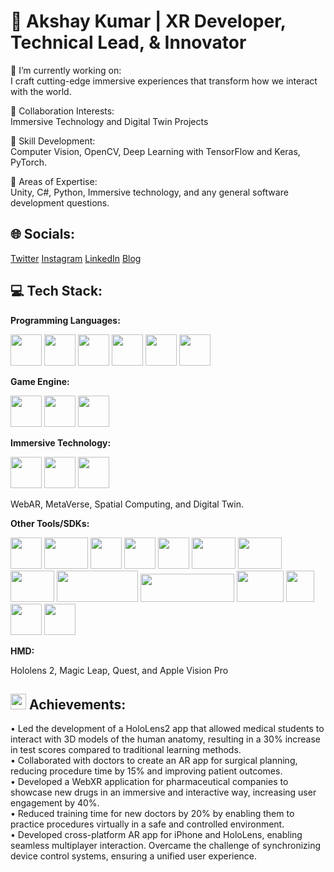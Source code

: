 # 💫   Akshay Kumar | XR Developer, Technical Lead, & Innovator 

🔭 I’m currently working on: &nbsp;  
	I craft cutting-edge immersive experiences that transform how we interact with the world.	

👯 Collaboration Interests: &nbsp;  
Immersive Technology and Digital Twin Projects

🌱 Skill Development: &nbsp;  
Computer Vision, OpenCV, Deep Learning with TensorFlow and Keras, PyTorch. &nbsp;  

💬 Areas of Expertise: &nbsp;  
Unity, C#, Python, Immersive technology, and any general software development questions.

🌐 **Socials:**
---
[Twitter](https://twitter.com/techieAKR) [Instagram](https://www.instagram.com/techieakr/) [LinkedIn](https://www.linkedin.com/in/akshay-kumar-august03/) [Blog](https://medium.com/@techieAKR)

💻 Tech Stack:
---
**Programming Languages:** 

<img src="https://cdn.jsdelivr.net/gh/devicons/devicon@latest/icons/csharp/csharp-original.svg" width='50' height='50' /> <img src="https://cdn.jsdelivr.net/gh/devicons/devicon@latest/icons/cplusplus/cplusplus-original.svg"  width='50' height='50' /> <img src="https://cdn.jsdelivr.net/gh/devicons/devicon@latest/icons/python/python-original.svg"  width='50' height='50' /> <img src="https://cdn.jsdelivr.net/gh/devicons/devicon@latest/icons/qt/qt-original.svg" width='50' height='50' /> <img src="https://cdn.jsdelivr.net/gh/devicons/devicon@latest/icons/java/java-original.svg"  width='50' height='50' />  <img src="https://cdn.jsdelivr.net/gh/devicons/devicon@latest/icons/dotnetcore/dotnetcore-original.svg" width='50' height='50' /> &nbsp;  

**Game Engine:** 

<img src="https://cdn.jsdelivr.net/gh/devicons/devicon@latest/icons/unity/unity-original.svg"  width='50' height='50' /> <img src="https://ue-cdn.artstation.com/imgproxy/dUWTYhYaq2OhG2CVlmcCTNB9r2xOtXiRWD9-0WnpOc8/filename:launch-topic-image.png/resizing_type:fill/width:640/height:640/aHR0cHM6Ly9kMWl2N2RiNDR5aGd4bi5jbG91ZGZyb250Lm5ldC9kb2N1bWVudGF0aW9uL2ltYWdlcy85YjZlMTczMC1kZjk2LTRiYjItOTQzZS0xZDc2NjdmNjE1ZGUvbGF1bmNoLXRvcGljLWltYWdlLnBuZw" width='50' height='50' /> <img src="https://blog.playcanvas.com/assets/media/playcanvas-logo.png" width='50' height='50' /> &nbsp;

**Immersive Technology:**

<img src="https://encrypted-tbn0.gstatic.com/images?q=tbn:ANd9GcSEA3XV6K2jw36afzSKFhgFaZ5Fa6S0JsqSQeJcRjLvMev1gPZb3AlqU30BYCMi7WiQ6HU&usqp=CAU" width="50" height="50" /> <img src="https://cdn-icons-png.flaticon.com/128/10645/10645127.png" width="50" height="50" > <img src="https://img.icons8.com/?size=80&id=DxQMFpJEaJO2&format=png" width="50" height="50" >

WebAR, MetaVerse, Spatial Computing, and Digital Twin. &nbsp;  

**Other Tools/SDKs:**

<img src="https://www.svgrepo.com/show/475654/github-color.svg" width="50" height="50"> <img src="https://cdn.jsdelivr.net/gh/devicons/devicon@latest/icons/jenkins/jenkins-original.svg" width="70" height="50" /> <img src="https://ue-cdn.artstation.com/imgproxy/zqvQnTaKpgJUonFlZg-ZMM9ROJac-UNee9Mi0jd_Teo/filename:index.jpg/resizing_type:fill/width:640/height:640/aHR0cHM6Ly9kMWl2N2RiNDR5aGd4bi5jbG91ZGZyb250Lm5ldC9pbWFnZXMvY2FjZGNjMTctY2JjMy00M2VmLWJkMjktZDdmZWI4YmY0NTc5L2luZGV4LmpwZw" width="50" height="50"> <img src="https://plugins.jetbrains.com/files/69/503276/icon/pluginIcon.svg" width="50" height="50"> <img src="https://asset.brandfetch.io/idgfcHhU31/iduZWg1koN.svg?updated=1668047656352" width="50" height="50"> <img src="https://static.wikia.nocookie.net/google/images/b/bc/Arcore-logo.png/revision/latest?cb=20190204192627" width="70" height="50"> <img src="https://camo.githubusercontent.com/781bb94cd79bd10ae7f30e643782a68fc7a381d90fb65a3654b734cd73919e19/68747470733a2f2f6c68342e676f6f676c6575736572636f6e74656e742e636f6d2f496c516e7135735475674444563766465f7250353877423674594144715461745a33624a544f587938662d4b3552646f55544d30477a536a587242363347504e4643667a4f584d433675504c4947622d5561394979717341706e315f6730383055534c7478797a435a2d2d2d4f48376f4169307739574c725066773862654c71576761326f44544f" width="70" height="50"> <img src="https://png2.cleanpng.com/sh/db40ea78f6f6243a156766ae0b3972ec/L0KzQYm3V8A1N6tAiJH0aYP2gLBuTgZ2bpD3gdM2YYXqfbb1lPVlNaNqed5ydImwg7XyTgB1a15njeVybnX2g37tkv9vfJZzfJ8AYkPmSbK4g8Uzbmc4UZCAMkWzQoGCWME2O2E7Uao7Nki2Q4qCTwBvbz==/kisspng-vuforia-augmented-reality-sdk-ptc-business-frontend-5b3c9a1c52f639.5250209815306982683399.png" width="70" height="50"> <img src="https://techcommunity.microsoft.com/t5/image/serverpage/image-id/284764i9E4B3B818E217F72/image-dimensions/874x307?v=v2" width="130" height="50"> <img src="https://upload.wikimedia.org/wikipedia/commons/thumb/e/ee/Microsoft_Hololens_2.svg/2500px-Microsoft_Hololens_2.svg.png" width="150" height="45"> <img src="https://www.pcworld.com/wp-content/uploads/2023/04/meta-facebook-headset.jpg?quality=50&strip=all" width="75" height="50"> <img src="https://cdn.jsdelivr.net/gh/devicons/devicon@latest/icons/jira/jira-original-wordmark.svg" width="45" height="50"/> <img src="https://cdn.jsdelivr.net/gh/devicons/devicon@latest/icons/confluence/confluence-original-wordmark.svg"  width="50" height="50"/> <img src="https://cdn.jsdelivr.net/gh/devicons/devicon@latest/icons/xcode/xcode-original.svg" width="50" height="50" />
          
          
          

**HMD:** 

Hololens 2, Magic Leap, Quest, and Apple Vision Pro &nbsp;  

<img src="https://github.com/techieAKR/techieAKR/assets/13736210/7dde480e-b285-43b3-a9e1-c40e4f00ad50" width="25" height="25"> Achievements:
---
• Led the development of a HoloLens2 app that allowed medical students to interact with 3D models of the human anatomy, resulting in a 30% increase in test scores compared to traditional learning methods. &nbsp;  
• Collaborated with doctors to create an AR app for surgical planning, reducing procedure time by 15% and improving patient outcomes. &nbsp;  
• Developed a WebXR application for pharmaceutical companies to showcase new drugs in an immersive and interactive way, increasing user engagement by 40%. &nbsp;  
• Reduced training time for new doctors by 20% by enabling them to practice procedures virtually in a safe and controlled environment. &nbsp;  
• Developed cross-platform AR app for iPhone and HoloLens, enabling seamless multiplayer interaction. Overcame the challenge of synchronizing device control systems, ensuring a unified user experience.&nbsp;  

          
